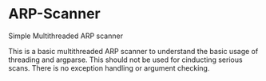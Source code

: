 # ARP-Scanner
Simple Multithreaded ARP scanner

This is a basic multithreaded ARP scanner to understand the basic usage of threading and argparse. This should not be used for cinducting serious scans. There is no exception handling or argument checking.
